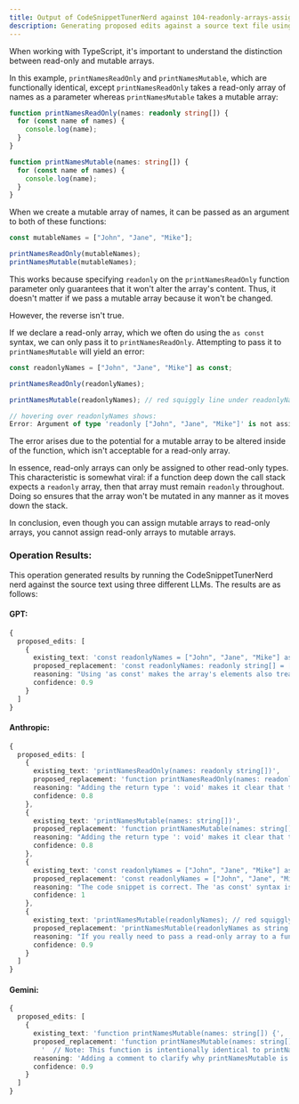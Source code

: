 ```yaml
---
title: Output of CodeSnippetTunerNerd against 104-readonly-arrays-assignability-to-mutable-arrays.md
description: Generating proposed edits against a source text file using the CodeSnippetTunerNerd nerd. The source text is included, followed by edits generated by the same nerd against three different LLMs.
---
```


When working with TypeScript, it's important to understand the distinction between read-only and mutable arrays.

In this example, `printNamesReadOnly` and `printNamesMutable`, which are functionally identical, except `printNamesReadOnly` takes a read-only array of names as a parameter whereas `printNamesMutable` takes a mutable array:

```typescript
function printNamesReadOnly(names: readonly string[]) {
  for (const name of names) {
    console.log(name);
  }
}

function printNamesMutable(names: string[]) {
  for (const name of names) {
    console.log(name);
  }
}
```

When we create a mutable array of names, it can be passed as an argument to both of these functions:

```typescript
const mutableNames = ["John", "Jane", "Mike"];

printNamesReadOnly(mutableNames);
printNamesMutable(mutableNames);
```

This works because specifying `readonly` on the `printNamesReadOnly` function parameter only guarantees that it won't alter the array's content. Thus, it doesn't matter if we pass a mutable array because it won't be changed.

However, the reverse isn't true.

If we declare a read-only array, which we often do using the `as const` syntax, we can only pass it to `printNamesReadOnly`. Attempting to pass it to `printNamesMutable` will yield an error:

```typescript
const readonlyNames = ["John", "Jane", "Mike"] as const;

printNamesReadOnly(readonlyNames);

printNamesMutable(readonlyNames); // red squiggly line under readonlyNames

// hovering over readonlyNames shows:
Error: Argument of type 'readonly ["John", "Jane", "Mike"]' is not assignable to parameter of type 'string[]'
```

The error arises due to the potential for a mutable array to be altered inside of the function, which isn't acceptable for a read-only array.

In essence, read-only arrays can only be assigned to other read-only types. This characteristic is somewhat viral: if a function deep down the call stack expects a `readonly` array, then that array must remain `readonly` throughout. Doing so ensures that the array won't be mutated in any manner as it moves down the stack.

In conclusion, even though you can assign mutable arrays to read-only arrays, you cannot assign read-only arrays to mutable arrays.

### Operation Results:
This operation generated results by running the CodeSnippetTunerNerd nerd against the source text using three different LLMs. The results are as follows:

#### GPT:
```typescript
{
  proposed_edits: [
    {
      existing_text: 'const readonlyNames = ["John", "Jane", "Mike"] as const;',
      proposed_replacement: 'const readonlyNames: readonly string[] = ["John", "Jane", "Mike"];',
      reasoning: "Using 'as const' makes the array's elements also treated as constants (i.e., their types are literal types like 'John', 'Jane', etc.), which is stricter than necessary for demonstrating the read-only array concept. Declaring the type as 'readonly string[]' is more appropriate and aligns better with the example's intent to show type compatibility between read-only and mutable arrays.",
      confidence: 0.9
    }
  ]
}
```

#### Anthropic:
```typescript
{
  proposed_edits: [
    {
      existing_text: 'printNamesReadOnly(names: readonly string[])',
      proposed_replacement: 'function printNamesReadOnly(names: readonly string[]): void',
      reasoning: "Adding the return type ': void' makes it clear that the function doesn't return a value.",
      confidence: 0.8
    },
    {
      existing_text: 'printNamesMutable(names: string[])',
      proposed_replacement: 'function printNamesMutable(names: string[]): void',
      reasoning: "Adding the return type ': void' makes it clear that the function doesn't return a value.",
      confidence: 0.8
    },
    {
      existing_text: 'const readonlyNames = ["John", "Jane", "Mike"] as const;',
      proposed_replacement: 'const readonlyNames = ["John", "Jane", "Mike"] as const;',
      reasoning: "The code snippet is correct. The 'as const' syntax is used correctly to create a read-only array.",
      confidence: 1
    },
    {
      existing_text: 'printNamesMutable(readonlyNames); // red squiggly line under readonlyNames',
      proposed_replacement: 'printNamesMutable(readonlyNames as string[]); // This will remove the error',
      reasoning: "If you really need to pass a read-only array to a function expecting a mutable array, you can use a type assertion 'as string[]' to remove the error. However, this should be done with caution as it subverts the read-only protection.",
      confidence: 0.9
    }
  ]
}
```

#### Gemini:
```typescript
{
  proposed_edits: [
    {
      existing_text: 'function printNamesMutable(names: string[]) {',
      proposed_replacement: 'function printNamesMutable(names: string[]) {\n' +
        '  // Note: This function is intentionally identical to printNamesReadOnly for demonstration purposes.',
      reasoning: 'Adding a comment to clarify why printNamesMutable is identical to printNamesReadOnly.',
      confidence: 0.9
    }
  ]
}
```